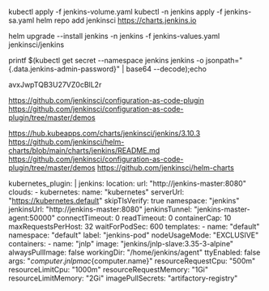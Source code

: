 kubectl apply -f jenkins-volume.yaml
kubectl -n jenkins apply -f jenkins-sa.yaml
helm repo add jenkinsci https://charts.jenkins.io

helm upgrade --install jenkins -n jenkins -f jenkins-values.yaml jenkinsci/jenkins

printf $(kubectl get secret --namespace jenkins jenkins -o jsonpath="{.data.jenkins-admin-password}" | base64 --decode);echo

avxJwpTQB3U27VZ0cBlL2r

https://github.com/jenkinsci/configuration-as-code-plugin
https://github.com/jenkinsci/configuration-as-code-plugin/tree/master/demos



https://hub.kubeapps.com/charts/jenkinsci/jenkins/3.10.3
https://github.com/jenkinsci/helm-charts/blob/main/charts/jenkins/README.md
https://github.com/jenkinsci/configuration-as-code-plugin/tree/master/demos
https://github.com/jenkinsci/helm-charts




kubernetes_plugin: |
  jenkins:
    location:
      url: "http://jenkins-master:8080"
    clouds:
      - kubernetes:
           name: "kubernetes"
           serverUrl: "https://kubernetes.default"
           skipTlsVerify: true
           namespace: "jenkins"
           jenkinsUrl: "http://jenkins-master:8080"
           jenkinsTunnel: "jenkins-master-agent:50000"
           connectTimeout: 0
           readTimeout: 0
           containerCap: 10
           maxRequestsPerHost: 32
           waitForPodSec: 600
           templates:
             - name: "default"
                namespace: "default"
                label: "jenkins-pod"
                nodeUsageMode: "EXCLUSIVE"
                containers:
                  - name: "jnlp"
                     image: "jenkins/jnlp-slave:3.35-3-alpine"
                     alwaysPullImage: false
                     workingDir: "/home/jenkins/agent"
                     ttyEnabled: false
                     args: "${computer.jnlpmac}${computer.name}"
                     resourceRequestCpu: "500m"
                     resourceLimitCpu: "1000m"
                     resourceRequestMemory: "1Gi"
                     resourceLimitMemory: "2Gi"
                imagePullSecrets: "artifactory-registry"